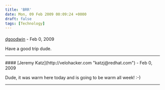 ```yaml
---
title: 'BRR'
date: Mon, 09 Feb 2009 00:09:24 +0000
draft: false
tags: [Technology]
---
```



#### 
[dgoodwin](http:// "dgoodwin@dangerouslyinc.com") - <time datetime="2009-02-08 22:02:44">Feb 0, 2009</time>

Have a good trip dude.
<hr />
#### 
[Jeremy Katz](http://velohacker.com "katzj@redhat.com") - <time datetime="2009-02-08 22:11:44">Feb 0, 2009</time>

Dude, it was warm here today and is going to be warm all week! :-)
<hr />
